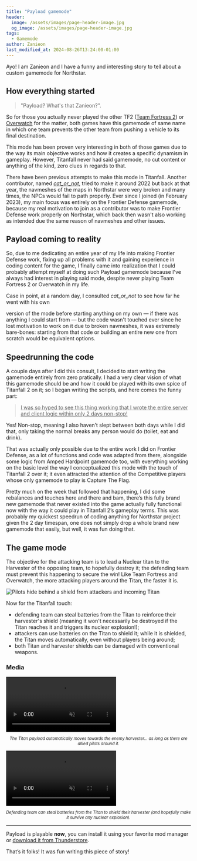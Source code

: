 ```yaml
---
title: "Payload gamemode"
header:
  image: /assets/images/page-header-image.jpg
  og_image: /assets/images/page-header-image.jpg
tags:
  - Gamemode
author: Zanieon
last_modified_at: 2024-08-26T13:24:00-01:00
---
```


Ayo! I am Zanieon and I have a funny and interesting story to tell about a custom gamemode for Northstar.

## How everything started

> "Payload? What's that Zanieon?".

So for those you actually never played the other TF2 
([Team Fortress 2](https://wiki.teamfortress.com/wiki/Payload)) or
[Overwatch](https://overwatch-archive.fandom.com/wiki/Payload)
for the matter, both games have this gamemode of same name in which one team prevents the
other team from pushing a vehicle to its final destination.

This mode has been proven very interesting in both of those games due to the way its main
objective works and how it creates a specific dynamism in gameplay. However, Titanfall never
had said gamemode, no cut content or anything of the kind, zero clues in regards to that.

There have been previous attempts to make this mode in Titanfall.
Another contributor, named [*cat_or_not*](https://github.com/catornot), tried to make it around 2022
but back at that year, the navmeshes of the maps in Northstar were very broken and many times, the NPCs
would fail to path properly.
Ever since I joined (in February 2023), my main focus was entirely on the Frontier Defense gamemode,
because my real motivation to join as a contributor was to make Frontier Defense work properly
on Northstar, which back then wasn't also working as intended due the same reason of navmeshes and
other issues.

## Payload coming to reality

So, due to me dedicating an entire year of my life into making Frontier Defense work, fixing up
all problems with it and gaining experience in coding content for the game, I finally came into
realization that I could probably attempt myself at doing such Payload gamemode because I've
always had interest in playing said mode, despite never playing Team Fortress 2 or Overwatch
in my life.

Case in point, at a random day, I consulted *cat_or_not* to see how far he went with his own

version of the mode before starting anything on my own — if there was anything I could start
from — but the code wasn't touched ever since he lost motivation to work on it due to broken
navmeshes, it was extremely bare-bones: starting from that code or building an entire new
one from scratch would be equivalent options.

## Speedrunning the code

A couple days after I did this consult, I decided to start writing the gamemode entirely from
zero pratically. I had a very clear vision of what this gamemode should be and how it could be
played with its own spice of Titanfall 2 on it; so I began writing the scripts, and here comes the
funny part:

> <u>I was so hyped to see this thing working that I wrote the entire server and client
logic within only 2 days non-stop!</u>

Yes! Non-stop, meaning I also haven’t slept between both days while I did that, only taking the
normal breaks any person would do (toilet, eat and drink).

That was actually only possible due to the entire work I did on Frontier Defense, as a
lot of functions and code was adapted from there, alongside some logic from Amped Hardpoint
gamemode too, with everything working on the basic level the way I conceptualized this mode
with the touch of Titanfall 2 over it; it even attracted the attention of the Competitive players
whose only gamemode to play is Capture The Flag.

Pretty much on the week that followed that happening, I did some rebalances and touches
here and there and bam, there’s this fully brand new gamemode that never existed into the
game actually fully functional now with the way it could play in Titanfall 2’s gameplay terms.
This was probably my quickest speedrun of coding anything for Northstar project given the 2 day
timespan, one does not simply drop a whole brand new gamemode that easily, but well, it was
fun doing that.

## The game mode

The objective for the attacking team is to lead a Nuclear titan to the Harvester of the opposing
team, to hopefully destroy it; the defending team must prevent this happening to secure the win!
Like Team Fortress and Overwatch, the more attacking players around the Titan, the faster it is.

<img src="{{ 'assets/images/posts/payload/defense.png' | relative_url }}" alt="Pilots hide behind a shield from attackers and incoming Titan" />

Now for the Titanfall touch:
* defending team can steal batteries from the Titan to reinforce their harvester's shield (meaning
it won't necessarily be destroyed if the Titan reaches it and triggers its nuclear explosion!);
* attackers can use batteries on the Titan to shield it; while it is shielded, the Titan moves
automatically, even without players being around;
* both Titan and harvester shields can be damaged with conventional weapons.

### Media

<style>
.video_legend {
  font-size: 0.8em;
  font-style: italic;
  text-align: center;
}
</style>

<video autoplay muted loop style="max-width: 100%">
    <source src="{{ 'assets/video/posts/payload/titan_stops.webm' | relative_url }}"
            type="video/webm"
    >
    Sorry, your browser doesn't support embedded videos.
</video>
<p class="video_legend">
  The Titan payload automatically moves towards the enemy harvester... as long as there
  are allied pilots around it.
</p>

<video autoplay muted loop style="max-width: 100%">
    <source src="{{ 'assets/video/posts/payload/harvester_battery.webm' | relative_url }}"
            type="video/webm"
    >
    Sorry, your browser doesn't support embedded videos.
</video>
<p class="video_legend">
  Defending team can steal batteries from the Titan to shield their harvester (and hopefully
  make it survive any nuclear explosion).
</p>

---

Payload is playable **now**, you can install it using your favorite mod manager or [download it
from Thunderstore](https://thunderstore.io/c/northstar/p/Zanieon/PayloadGamemode/).

That’s it folks! It was fun writing this piece of story!